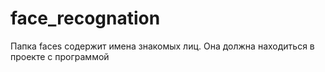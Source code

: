 # face_recognation
Папка faces содержит имена знакомых лиц.
Она должна находиться в проекте с программой
